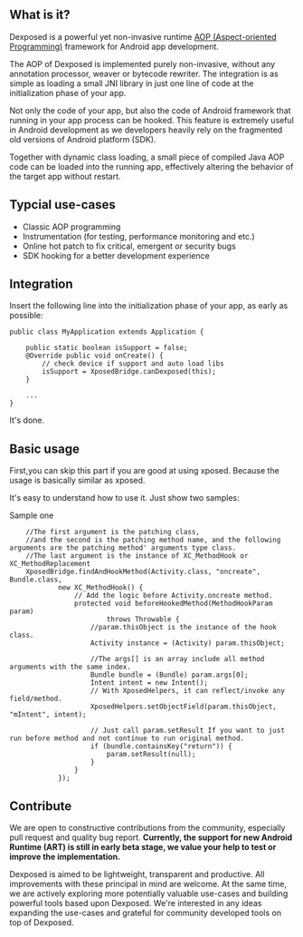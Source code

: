 What is it?
-----------
Dexposed is a powerful yet non-invasive runtime [AOP (Aspect-oriented Programming)](http://en.wikipedia.org/wiki/Aspect-oriented_programming) framework
for Android app development.

The AOP of Dexposed is implemented purely non-invasive, without any annotation processor,
weaver or bytecode rewriter. The integration is as simple as loading a small JNI library
in just one line of code at the initialization phase of your app.

Not only the code of your app, but also the code of Android framework that running in your
app process can be hooked. This feature is extremely useful in Android development as we
developers heavily rely on the fragmented old versions of Android platform (SDK).

Together with dynamic class loading, a small piece of compiled Java AOP code can be loaded
into the running app, effectively altering the behavior of the target app without restart.

Typcial use-cases
-----------------
* Classic AOP programming
* Instrumentation (for testing, performance monitoring and etc.)
* Online hot patch to fix critical, emergent or security bugs
* SDK hooking for a better development experience

Integration
-----------
Insert the following line into the initialization phase of your app, as early as possible:

    public class MyApplication extends Application {

        public static boolean isSupport = false;
        @Override public void onCreate() {        
            // check device if support and auto load libs
            isSupport = XposedBridge.canDexposed(this);
        }

        ...
    }

It's done.

Basic usage
-----------
First,you can skip this part if you are good at using xposed. Because the usage is basically similar as xposed.

It's easy to understand how to use it. Just show two samples:

Sample one

		//The first argument is the patching class,
		//and the second is the patching method name, and the following arguments are the patching method' arguments type class.
		//The last argument is the instance of XC_MethodHook or XC_MethodReplacement
		XposedBridge.findAndHookMethod(Activity.class, "oncreate", Bundle.class,
				new XC_MethodHook() {
                    // Add the logic before Activity.oncreate method.
					protected void beforeHookedMethod(MethodHookParam param)
							throws Throwable {
						//param.thisObject is the instance of the hook class.
						Activity instance = (Activity) param.thisObject;
						
						//The args[] is an array include all method arguments with the same index.
						Bundle bundle = (Bundle) param.args[0];
						Intent intent = new Intent();
						// With XposedHelpers, it can reflect/invoke any field/method.	
						XposedHelpers.setObjectField(param.thisObject, "mIntent", intent);
					    
						// Just call param.setResult If you want to just run before method and not continue to run original method.
						if (bundle.containsKey("return")) {
							param.setResult(null);
						}
					}
				});

Contribute
----------
We are open to constructive contributions from the community, especially pull request
and quality bug report. **Currently, the support for new Android Runtime (ART) is still
in early beta stage, we value your help to test or improve the implementation.**

Dexposed is aimed to be lightweight, transparent and productive. All improvements with
these principal in mind are welcome. At the same time, we are actively exploring more
potentially valuable use-cases and building powerful tools based upon Dexposed. We're
interested in any ideas expanding the use-cases and grateful for community developed
tools on top of Dexposed.
